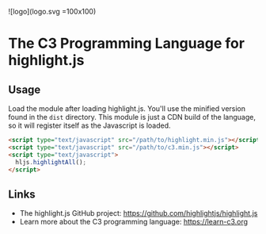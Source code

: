 ![logo](logo.svg =100x100)

# The C3 Programming Language for highlight.js

## Usage

Load the module after loading highlight.js.  You'll use the minified version found in the `dist` directory. This module is just a CDN build of the language, so it will register itself as the Javascript is loaded.

```html
<script type="text/javascript" src="/path/to/highlight.min.js"></script>
<script type="text/javascript" src="/path/to/c3.min.js"></script>
<script type="text/javascript">
  hljs.highlightAll();
</script>
```

## Links

- The highlight.js GitHub project: <https://github.com/highlightjs/highlight.js>
- Learn more about the C3 programming language: <https://learn-c3.org>

